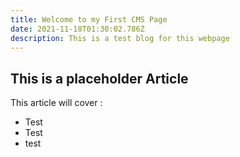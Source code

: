 ```yaml
---
title: Welcome to my First CMS Page
date: 2021-11-18T01:30:02.786Z
description: This is a test blog for this webpage
---
```

## This is a placeholder Article
This article will cover :
* Test
* Test
* test

